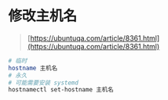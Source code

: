 # 修改主机名

> [https://ubuntuqa.com/article/8361.html](https://ubuntuqa.com/article/8361.html)

```bash
# 临时
hostname 主机名
# 永久
# 可能需要安装 systemd
hostnamectl set-hostname 主机名
```